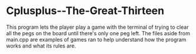 # Cplusplus--The-Great-Thirteen
This program lets the player play a game with the terminal of trying to clear all the pegs on the board until there's only one peg left.
The files aside from main.cpp are examples of games ran to help understand how the program works and what its rules are.
